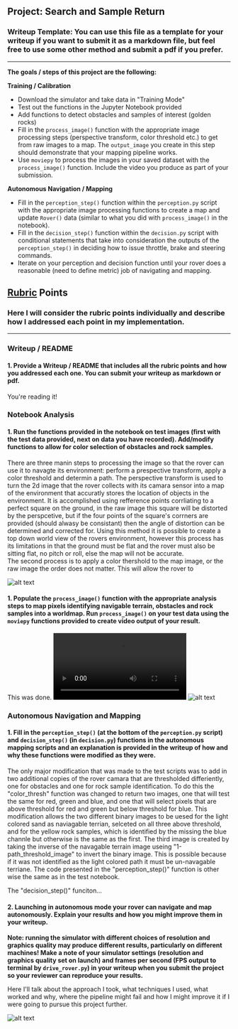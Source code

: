 ## Project: Search and Sample Return
### Writeup Template: You can use this file as a template for your writeup if you want to submit it as a markdown file, but feel free to use some other method and submit a pdf if you prefer.

---


**The goals / steps of this project are the following:**  

**Training / Calibration**  

* Download the simulator and take data in "Training Mode"
* Test out the functions in the Jupyter Notebook provided
* Add functions to detect obstacles and samples of interest (golden rocks)
* Fill in the `process_image()` function with the appropriate image processing steps (perspective transform, color threshold etc.) to get from raw images to a map.  The `output_image` you create in this step should demonstrate that your mapping pipeline works.
* Use `moviepy` to process the images in your saved dataset with the `process_image()` function.  Include the video you produce as part of your submission.

**Autonomous Navigation / Mapping**

* Fill in the `perception_step()` function within the `perception.py` script with the appropriate image processing functions to create a map and update `Rover()` data (similar to what you did with `process_image()` in the notebook). 
* Fill in the `decision_step()` function within the `decision.py` script with conditional statements that take into consideration the outputs of the `perception_step()` in deciding how to issue throttle, brake and steering commands. 
* Iterate on your perception and decision function until your rover does a reasonable (need to define metric) job of navigating and mapping.  

[//]: # (Image References)

[image1]: ./misc/rover_image.jpg
[image2]: ./calibration_images/example_grid1.jpg
[image3]: ./calibration_images/example_rock1.jpg 
[movie1]: ./output/test_mapping.mp4

## [Rubric](https://review.udacity.com/#!/rubrics/916/view) Points
### Here I will consider the rubric points individually and describe how I addressed each point in my implementation.  

---
### Writeup / README

#### 1. Provide a Writeup / README that includes all the rubric points and how you addressed each one.  You can submit your writeup as markdown or pdf.  

You're reading it!

### Notebook Analysis
#### 1. Run the functions provided in the notebook on test images (first with the test data provided, next on data you have recorded). Add/modify functions to allow for color selection of obstacles and rock samples.

There are three manin steps to processing the image so that the rover can use it to navagte its environment: perform a prespective transform, apply a color threshold and determin a path.  The perspective transform is used to turn the 2d image that the rover collects with its camara sensor into a map of the environment that accuratly stores the location of objects in the environment.  It is accomplished using refference points corrliating to a perfect square on the ground, in the raw image this square will be distorted by the perspcetive, but if the four points of the square's corrners are provided (should alwasy be consistant) then the angle of distortion can be determined and corrected for.  Using this method it is possible to create a top down world view of the rovers environment, however this process has its limitations in that the ground must be flat and the rover must also be sitting flat, no pitch or roll, else the map will not be accurate.  
  The second process is to apply a color thershold to the map image, or the raw image the order does not matter.  This will allow the rover to

![alt text][image1]

#### 1. Populate the `process_image()` function with the appropriate analysis steps to map pixels identifying navigable terrain, obstacles and rock samples into a worldmap.  Run `process_image()` on your test data using the `moviepy` functions provided to create video output of your result. 

This was done.
![alt text][movie1]
![alt text][image2]
### Autonomous Navigation and Mapping

#### 1. Fill in the `perception_step()` (at the bottom of the `perception.py` script) and `decision_step()` (in `decision.py`) functions in the autonomous mapping scripts and an explanation is provided in the writeup of how and why these functions were modified as they were.

The only major modification that was made to the test scripts was to add in two additional copies of the rover camara that are thresholded differiently, one for obstacles and one for rock sample identification. To do this the "color_thresh" function was changed to return two images, one that will test the same for red, green and blue, and one that will select pixels that are above threshold for red and green but below threshold for blue.  This modification allows the two different binary images to be uesed for the light colored sand as naviagable terrian, selceted on all three above threshold, and for the yellow rock samples, which is identified by the missing the blue channle but otherwise is the same as the first.  The third image is created by taking the inverse of the navagable terrain image useing "1-path_threshold_image" to invert the binary image. This is possible because if it was not identified as the light colored path it must be un-navagable terriane.  The code presented in the "perception_step()" function is other wise the same as in the test notebook.

The "decision_step()" funciton...

#### 2. Launching in autonomous mode your rover can navigate and map autonomously.  Explain your results and how you might improve them in your writeup.  



**Note: running the simulator with different choices of resolution and graphics quality may produce different results, particularly on different machines!  Make a note of your simulator settings (resolution and graphics quality set on launch) and frames per second (FPS output to terminal by `drive_rover.py`) in your writeup when you submit the project so your reviewer can reproduce your results.**

Here I'll talk about the approach I took, what techniques I used, what worked and why, where the pipeline might fail and how I might improve it if I were going to pursue this project further.  



![alt text][image3]


